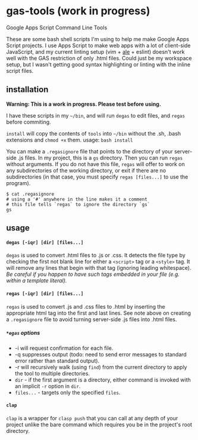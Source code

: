 # gas-tools (work in progress)
Google Apps Script Command Line Tools

These are some bash shell scripts I'm using to help me make Google Apps Script projects.
I use Apps Script to make web apps with a lot of client-side JavaScript, and my current linting setup (vim + [ale](https://github.com/w0rp/ale) + eslint) doesn't work well with the GAS restriction of only .html files.
Could just be my workspace setup, but I wasn't getting good syntax highlighting or linting with the inline script files.

## installation
**Warning: This is a work in progress.  Please test before using.**

I have these scripts in my `~/bin`, and will run `degas` to edit files, and `regas` before commiting.

`install` will copy the contents of `tools` into `~/bin` without the .sh, .bash extensions and `chmod +x` them.
usage: `bash install`

You can make a `.regasignore` file that points to the directory of your server-side .js files.  In my project, this is a `gs` directory.  Then you can run `regas` without arguments.  If you do not have this file, `regas` will offer to work on any subdirectories of the working directory, or exit if there are no subdirectories (in that case, you must specify `regas [files...]` to use the program).
```
$ cat .regasignore
# using a '#' anywhere in the line makes it a comment
# this file tells `regas` to ignore the directory `gs`
gs
```

## usage
#### `degas [-iqr] [dir] [files...]`

`degas` is used to convert .html files to .js or .css.  It detects the file type by checking the first not blank line for either a `<script>` tag or a `<style>` tag.  It will remove any lines that begin with that tag (ignoring leading whitespace). _Be careful if you happen to have such tags embedded in your file (e.g. within a template literal)._

#### `regas [-iqr] [dir] [files...]`

`regas` is used to convert .js and .css files to .html by inserting the appropriate html tag into the first and last lines.  See note above on creating a `.regasignore` file to avoid turning server-side .js files into .html files.

##### `*egas` options
* -i will request confirmation for each file.
* -q suppresses output (todo: need to send error messages to standard error rather than standard output).
* -r will recursively walk (using `find`) from the current directory to apply the tool to multiple directories.
* `dir` - if the first argument is a directory, either command is invoked with an implicit `-r` option in `dir`.
* `files...` - targets only the specified `files`.

#### `clap`

`clap` is a wrapper for `clasp push` that you can call at any depth of your project unlike the bare command which requires you be in the project's root directory.
